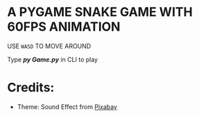 # A PYGAME SNAKE GAME WITH 60FPS ANIMATION

 USE `WASD` TO MOVE AROUND

Type ***py Game.py*** in CLI to play

# Credits:

* Theme: Sound Effect from <a href="https://pixabay.com/sound-effects/?utm_source=link-attribution&utm_medium=referral&utm_campaign=music&utm_content=74140">Pixabay</a>
